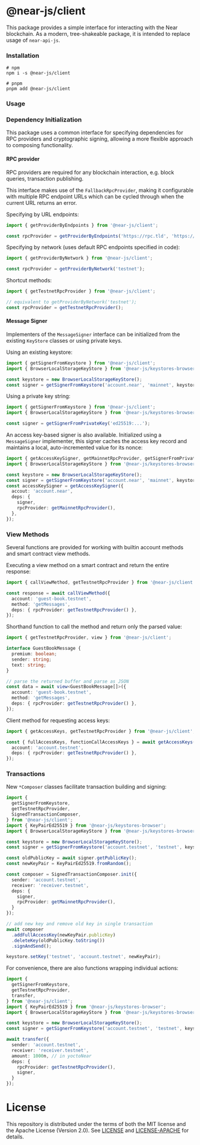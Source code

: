 # @near-js/client

This package provides a simple interface for interacting with the Near blockchain. As a modern, tree-shakeable package,
it is intended to replace usage of `near-api-js`.

### Installation
```shell
# npm
npm i -s @near-js/client

# pnpm
pnpm add @near-js/client
```

### Usage


### Dependency Initialization
This package uses a common interface for specifying dependencies for RPC providers and cryptographic signing, allowing
a more flexible approach to composing functionality.

#### RPC provider
RPC providers are required for any blockchain interaction, e.g. block queries, transaction publishing.

This interface makes use of the `FallbackRpcProvider`, making it configurable with multiple RPC endpoint URLs
which can be cycled through when the current URL returns an error.

Specifying by URL endpoints:
```ts
import { getProviderByEndpoints } from '@near-js/client';

const rpcProvider = getProviderByEndpoints('https://rpc.tld', 'https://fallback-rpc.tld');
```

Specifying by network (uses default RPC endpoints specified in code):
```ts
import { getProviderByNetwork } from '@near-js/client';

const rpcProvider = getProviderByNetwork('testnet');
```

Shortcut methods:
```ts
import { getTestnetRpcProvider } from '@near-js/client';

// equivalent to getProviderByNetwork('testnet');
const rpcProvider = getTestnetRpcProvider();
```

#### Message Signer
Implementers of the `MessageSigner` interface can be initialized from the existing `KeyStore` classes or using private keys. 

Using an existing keystore:
```ts
import { getSignerFromKeystore } from '@near-js/client';
import { BrowserLocalStorageKeyStore } from '@near-js/keystores-browser';

const keystore = new BrowserLocalStorageKeyStore();
const signer = getSignerFromKeystore('account.near', 'mainnet', keystore);
```


Using a private key string:
```ts
import { getSignerFromKeystore } from '@near-js/client';
import { BrowserLocalStorageKeyStore } from '@near-js/keystores-browser';

const signer = getSignerFromPrivateKey('ed25519:...');
```

An access key-based signer is also available. Initialized using a `MessageSigner` implementer, this signer caches the
access key record and maintains a local, auto-incremented value for its nonce:
```ts
import { getAccessKeySigner, getMainnetRpcProvider, getSignerFromPrivateKey } from '@near-js/client';
import { BrowserLocalStorageKeyStore } from '@near-js/keystores-browser';

const keystore = new BrowserLocalStorageKeyStore();
const signer = getSignerFromKeystore('account.near', 'mainnet', keystore);
const accessKeySigner = getAccessKeySigner({
  accout: 'account.near',
  deps: {
    signer,
    rpcProvider: getMainnetRpcProvider(),
  },
});
```

### View Methods
Several functions are provided for working with builtin account methods and smart contract view methods.

Executing a view method on a smart contract and return the entire response:
```ts
import { callViewMethod, getTestnetRpcProvider } from '@near-js/client';

const response = await callViewMethod({
  account: 'guest-book.testnet',
  method: 'getMessages',
  deps: { rpcProvider: getTestnetRpcProvider() },
});
```

Shorthand function to call the method and return only the parsed value:
```ts
import { getTestnetRpcProvider, view } from '@near-js/client';

interface GuestBookMessage {
  premium: boolean;
  sender: string;
  text: string;
}

// parse the returned buffer and parse as JSON
const data = await view<GuestBookMessage[]>({
  account: 'guest-book.testnet',
  method: 'getMessages',
  deps: { rpcProvider: getTestnetRpcProvider() },
});
```

Client method for requesting access keys:
```ts
import { getAccessKeys, getTestnetRpcProvider } from '@near-js/client';

const { fullAccessKeys, functionCallAccessKeys } = await getAccessKeys({
  account: 'account.testnet',
  deps: { rpcProvider: getTestnetRpcProvider() },
});
```

### Transactions
New `*Composer` classes facilitate transaction building and signing:
```ts
import {
  getSignerFromKeystore,
  getTestnetRpcProvider,
  SignedTransactionComposer,
} from '@near-js/client';
import { KeyPairEd25519 } from '@near-js/keystores-browser';
import { BrowserLocalStorageKeyStore } from '@near-js/keystores-browser';

const keystore = new BrowserLocalStorageKeyStore();
const signer = getSignerFromKeystore('account.testnet', 'testnet', keystore);

const oldPublicKey = await signer.getPublicKey();
const newKeyPair = KeyPairEd25519.fromRandom();

const composer = SignedTransactionComposer.init({
  sender: 'account.testnet',
  receiver: 'receiver.testnet',
  deps: {
    signer,
    rpcProvider: getMainnetRpcProvider(),
  }
});

// add new key and remove old key in single transaction
await composer
  .addFullAccessKey(newKeyPair.publicKey)
  .deleteKey(oldPublicKey.toString())
  .signAndSend();

keystore.setKey('testnet', 'account.testnet', newKeyPair);
```

For convenience, there are also functions wrapping individual actions:
```ts
import {
  getSignerFromKeystore,
  getTestnetRpcProvider,
  transfer,
} from '@near-js/client';
import { KeyPairEd25519 } from '@near-js/keystores-browser';
import { BrowserLocalStorageKeyStore } from '@near-js/keystores-browser';

const keystore = new BrowserLocalStorageKeyStore();
const signer = getSignerFromKeystore('account.testnet', 'testnet', keystore);

await transfer({
  sender: 'account.testnet',
  receiver: 'receiver.testnet',
  amount: 1000n, // in yoctoNear
  deps: {
    rpcProvider: getTestnetRpcProvider(),
    signer,
  }
});
```

# License

This repository is distributed under the terms of both the MIT license and the Apache License (Version 2.0).
See [LICENSE](https://github.com/near/near-api-js/blob/master/LICENSE) and [LICENSE-APACHE](https://github.com/near/near-api-js/blob/master/LICENSE-APACHE) for details.
